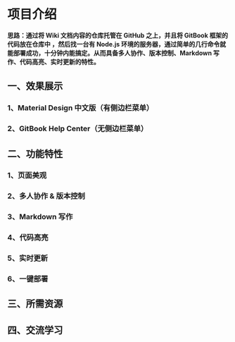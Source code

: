 # 项目介绍

**思路：通过将 Wiki 文档内容的仓库托管在 GitHub 之上，并且将 GitBook 框架的代码放在仓库中 ，然后找一台有 Node.js 环境的服务器，通过简单的几行命令就能部署成功，十分钟内能搞定。从而具备多人协作、版本控制、Markdown 写作、代码高亮、实时更新的特性。**

## 一、效果展示

### 1、Material Design 中文版（有侧边栏菜单）

### 2、GitBook Help Center（无侧边栏菜单）

## 二、功能特性

### 1、页面美观

### 2、多人协作 & 版本控制

### 3、Markdown 写作  

### 4、代码高亮

### 5、实时更新

### 6、一键部署

## 三、所需资源

## 四、交流学习




